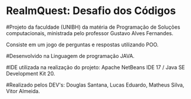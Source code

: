 # RealmQuest: Desafio dos Códigos
#Projeto da faculdade (UNIBH) da matéria de Programação de Soluções computacionais, ministrada pelo professor Gustavo Alves Fernandes. 

Consiste em um jogo de perguntas e respostas utilizando POO.

#Desenvolvido na Linguagem de programação JAVA.

#IDE utilizada na realização do projeto: Apache NetBeans IDE 17 / Java SE Development Kit 20.

#Realizado pelos DEV's: Douglas Santana, Lucas Eduardo, Matheus Silva, Vitor Almeida.
